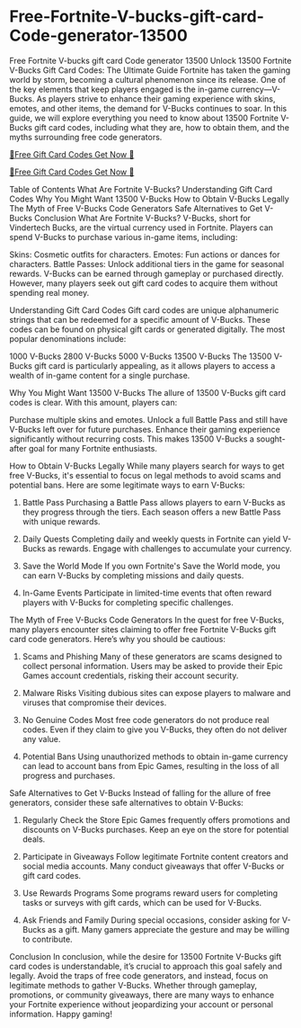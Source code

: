 # Free-Fortnite-V-bucks-gift-card-Code-generator-13500
Free Fortnite V-bucks gift card Code generator 13500
Unlock 13500 Fortnite V-Bucks Gift Card Codes: The Ultimate Guide
Fortnite has taken the gaming world by storm, becoming a cultural phenomenon since its release. One of the key elements that keep players engaged is the in-game currency—V-Bucks. As players strive to enhance their gaming experience with skins, emotes, and other items, the demand for V-Bucks continues to soar. In this guide, we will explore everything you need to know about 13500 Fortnite V-Bucks gift card codes, including what they are, how to obtain them, and the myths surrounding free code generators.


[🔴Free Gift Card Codes Get Now 🔴](https://tinyurl.com/24jbject)

[🔴Free Gift Card Codes Get Now 🔴](https://tinyurl.com/24jbject)



Table of Contents
What Are Fortnite V-Bucks?
Understanding Gift Card Codes
Why You Might Want 13500 V-Bucks
How to Obtain V-Bucks Legally
The Myth of Free V-Bucks Code Generators
Safe Alternatives to Get V-Bucks
Conclusion
What Are Fortnite V-Bucks?
V-Bucks, short for Vindertech Bucks, are the virtual currency used in Fortnite. Players can spend V-Bucks to purchase various in-game items, including:

Skins: Cosmetic outfits for characters.
Emotes: Fun actions or dances for characters.
Battle Passes: Unlock additional tiers in the game for seasonal rewards.
V-Bucks can be earned through gameplay or purchased directly. However, many players seek out gift card codes to acquire them without spending real money.

Understanding Gift Card Codes
Gift card codes are unique alphanumeric strings that can be redeemed for a specific amount of V-Bucks. These codes can be found on physical gift cards or generated digitally. The most popular denominations include:

1000 V-Bucks
2800 V-Bucks
5000 V-Bucks
13500 V-Bucks
The 13500 V-Bucks gift card is particularly appealing, as it allows players to access a wealth of in-game content for a single purchase.

Why You Might Want 13500 V-Bucks
The allure of 13500 V-Bucks gift card codes is clear. With this amount, players can:

Purchase multiple skins and emotes.
Unlock a full Battle Pass and still have V-Bucks left over for future purchases.
Enhance their gaming experience significantly without recurring costs.
This makes 13500 V-Bucks a sought-after goal for many Fortnite enthusiasts.

How to Obtain V-Bucks Legally
While many players search for ways to get free V-Bucks, it's essential to focus on legal methods to avoid scams and potential bans. Here are some legitimate ways to earn V-Bucks:

1. Battle Pass
Purchasing a Battle Pass allows players to earn V-Bucks as they progress through the tiers. Each season offers a new Battle Pass with unique rewards.

2. Daily Quests
Completing daily and weekly quests in Fortnite can yield V-Bucks as rewards. Engage with challenges to accumulate your currency.

3. Save the World Mode
If you own Fortnite's Save the World mode, you can earn V-Bucks by completing missions and daily quests.

4. In-Game Events
Participate in limited-time events that often reward players with V-Bucks for completing specific challenges.

The Myth of Free V-Bucks Code Generators
In the quest for free V-Bucks, many players encounter sites claiming to offer free Fortnite V-Bucks gift card code generators. Here’s why you should be cautious:

1. Scams and Phishing
Many of these generators are scams designed to collect personal information. Users may be asked to provide their Epic Games account credentials, risking their account security.

2. Malware Risks
Visiting dubious sites can expose players to malware and viruses that compromise their devices.

3. No Genuine Codes
Most free code generators do not produce real codes. Even if they claim to give you V-Bucks, they often do not deliver any value.

4. Potential Bans
Using unauthorized methods to obtain in-game currency can lead to account bans from Epic Games, resulting in the loss of all progress and purchases.

Safe Alternatives to Get V-Bucks
Instead of falling for the allure of free generators, consider these safe alternatives to obtain V-Bucks:

1. Regularly Check the Store
Epic Games frequently offers promotions and discounts on V-Bucks purchases. Keep an eye on the store for potential deals.

2. Participate in Giveaways
Follow legitimate Fortnite content creators and social media accounts. Many conduct giveaways that offer V-Bucks or gift card codes.

3. Use Rewards Programs
Some programs reward users for completing tasks or surveys with gift cards, which can be used for V-Bucks.

4. Ask Friends and Family
During special occasions, consider asking for V-Bucks as a gift. Many gamers appreciate the gesture and may be willing to contribute.

Conclusion
In conclusion, while the desire for 13500 Fortnite V-Bucks gift card codes is understandable, it’s crucial to approach this goal safely and legally. Avoid the traps of free code generators, and instead, focus on legitimate methods to gather V-Bucks. Whether through gameplay, promotions, or community giveaways, there are many ways to enhance your Fortnite experience without jeopardizing your account or personal information. Happy gaming!
